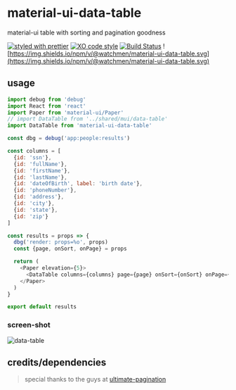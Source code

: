 # material-ui-data-table

material-ui table with sorting and pagination goodness

[![styled with prettier](https://img.shields.io/badge/styled_with-prettier-ff69b4.svg)](https://github.com/prettier/prettier)
[![XO code style](https://img.shields.io/badge/code_style-XO-5ed9c7.svg)](https://github.com/sindresorhus/xo)
[![Build Status](https://travis-ci.org/the-watchmen/material-ui-data-table.svg?branch=master)](https://travis-ci.org/the-watchmen/material-ui-data-table)
![https://img.shields.io/npm/v/@watchmen/material-ui-data-table.svg](https://img.shields.io/npm/v/@watchmen/material-ui-data-table.svg)

## usage

```js
import debug from 'debug'
import React from 'react'
import Paper from 'material-ui/Paper'
// import DataTable from '../shared/mui/data-table'
import DataTable from 'material-ui-data-table'

const dbg = debug('app:people:results')

const columns = [
  {id: 'ssn'},
  {id: 'fullName'},
  {id: 'firstName'},
  {id: 'lastName'},
  {id: 'dateOfBirth', label: 'birth date'},
  {id: 'phoneNumber'},
  {id: 'address'},
  {id: 'city'},
  {id: 'state'},
  {id: 'zip'}
]

const results = props => {
  dbg('render: props=%o', props)
  const {page, onSort, onPage} = props

  return (
    <Paper elevation={5}>
      <DataTable columns={columns} page={page} onSort={onSort} onPage={onPage} />
    </Paper>
  )
}

export default results
```

### screen-shot

![data-table](./image/data-table.png)

## credits/dependencies

> special thanks to the guys at [ultimate-pagination](https://github.com/ultimate-pagination/react-ultimate-pagination-material-ui)
